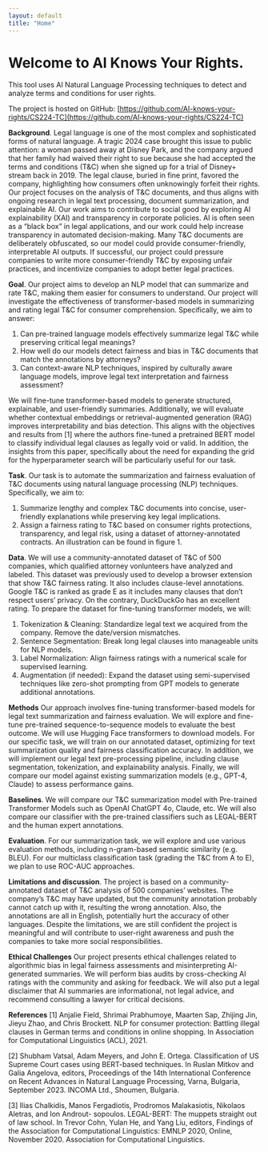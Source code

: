 ```yaml
---
layout: default
title: "Home"
---
```


# Welcome to AI Knows Your Rights.

This tool uses AI Natural Language Processing techniques to detect and analyze terms and conditions for user rights. 

The project is hosted on GitHub: [https://github.com/AI-knows-your-rights/CS224-TC](https://github.com/AI-knows-your-rights/CS224-TC)


**Background**. Legal language is one of the most complex and sophisticated forms of natural
language. A tragic 2024 case brought this issue to public attention: a woman passed away at Disney
Park, and the company argued that her family had waived their right to sue because she had accepted
the terms and conditions (T&C) when she signed up for a trial of Disney+ stream back in 2019. The
legal clause, buried in fine print, favored the company, highlighting how consumers often unknowingly
forfeit their rights. Our project focuses on the analysis of T&C documents, and thus aligns with
ongoing research in legal text processing, document summarization, and explainable AI. Our work
aims to contribute to social good by exploring AI explainability (XAI) and transparency in corporate
policies. AI is often seen as a “black box” in legal applications, and our work could help increase
transparency in automated decision-making. Many T&C documents are deliberately obfuscated,
so our model could provide consumer-friendly, interpretable AI outputs. If successful, our project
could pressure companies to write more consumer-friendly T&C by exposing unfair practices, and
incentivize companies to adopt better legal practices.

**Goal**. Our project aims to develop an NLP model that can summarize and rate T&C, making them
easier for consumers to understand. Our project will investigate the effectiveness of transformer-based
models in summarizing and rating legal T&C for consumer comprehension. Specifically, we aim to answer:
1. Can pre-trained language models effectively summarize legal T&C while preserving critical legal
meanings?
2. How well do our models detect fairness and bias in T&C documents that match the annotations by
attorneys?
3. Can context-aware NLP techniques, inspired by culturally aware language models, improve legal
text interpretation and fairness assessment?

We will fine-tune transformer-based models to generate structured, explainable, and user-friendly
summaries. Additionally, we will evaluate whether contextual embeddings or retrieval-augmented
generation (RAG) improves interpretability and bias detection. This aligns with the objectives and
results from [1] where the authors fine-tuned a pretrained BERT model to classify individual legal
clauses as legally void or valid. In addition, the insights from this paper, specifically about the need
for expanding the grid for the hyperparameter search will be particularly useful for our task.

**Task**. Our task is to automate the summarization and fairness evaluation of T&C documents using
natural language processing (NLP) techniques. Specifically, we aim to:
1. Summarize lengthy and complex T&C documents into concise, user-friendly explanations while
preserving key legal implications.
2. Assign a fairness rating to T&C based on consumer rights protections, transparency, and legal risk,
using a dataset of attorney-annotated contracts.
An illustration can be found in figure 1.

**Data**. We will use a community-annotated dataset of T&C of 500 companies, which qualified
attorney vonlunteers have analyzed and labeled. This dataset was previously used to develop a
browser extension that show T&C fairness rating. It also includes clause-level annotations. Google
T&C is ranked as grade E as it includes many clauses that don’t respect users’ privacy. On the
contrary, DuckDuckGo has an excellent rating.
To prepare the dataset for fine-tuning transformer models, we will:
1. Tokenization & Cleaning: Standardize legal text we acquired from the company. Remove the
date/version mismatches.
2. Sentence Segmentation: Break long legal clauses into manageable units for NLP models.
3. Label Normalization: Align fairness ratings with a numerical scale for supervised learning.
4. Augmentation (if needed): Expand the dataset using semi-supervised techniques like zero-shot prompting from GPT models to generate additional annotations.

**Methods** Our approach involves fine-tuning transformer-based models for legal text summarization
and fairness evaluation. We will explore and fine-tune pre-trained sequence-to-sequence models to
evaluate the best outcome. We will use Hugging Face transformers to download models. For our
specific task, we will train on our annotated dataset, optimizing for text summarization quality and
fairness classification accuracy. In addition, we will implement our legal text pre-processing pipeline,
including clause segmentation, tokenization, and explainability analysis. Finally, we will compare
our model against existing summarization models (e.g., GPT-4, Claude) to assess performance gains.

**Baselines**. We will compare our T&C summarization model with Pre-trained Transformer Models
such as OpenAI ChatGPT 4o, Claude, etc. We will also compare our classifier with the pre-trained
classifiers such as LEGAL-BERT and the human expert annotations.

**Evaluation**. For our summarization task, we will explore and use various evaluation methods,
including n-gram-based semantic similarity (e.g. BLEU). For our multiclass classification task
(grading the T&C from A to E), we plan to use ROC-AUC approaches.

**Limitations and discussion**. The project is based on a community-annotated dataset of T&C
analysis of 500 companies’ websites. The company’s T&C may have updated, but the community
annotation probably cannot catch up with it, resulting the wrong annotation. Also, the annotations
are all in English, potentially hurt the accuracy of other languages. Despite the limitations, we are
still confident the project is meaningful and will contribute to user-right awareness and push the
companies to take more social responsibilities.

**Ethical Challenges** Our project presents ethical challenges related to algorithmic bias in legal
fairness assessments and misinterpreting AI-generated summaries. We will perform bias audits by
cross-checking AI ratings with the community and asking for feedback. We will also put a legal
disclaimer that AI summaries are informational, not legal advice, and recommend consulting a lawyer
for critical decisions.

**References**
[1] Anjalie Field, Shrimai Prabhumoye, Maarten Sap, Zhijing Jin, Jieyu Zhao, and Chris Brockett.
NLP for consumer protection: Battling illegal clauses in German terms and conditions in online
shopping. In Association for Computational Linguistics (ACL), 2021.

[2] Shubham Vatsal, Adam Meyers, and John E. Ortega. Classification of US Supreme Court cases
using BERT-based techniques. In Ruslan Mitkov and Galia Angelova, editors, Proceedings of
the 14th International Conference on Recent Advances in Natural Language Processing, Varna,
Bulgaria, September 2023. INCOMA Ltd., Shoumen, Bulgaria.

[3] Ilias Chalkidis, Manos Fergadiotis, Prodromos Malakasiotis, Nikolaos Aletras, and Ion Androut-
sopoulos. LEGAL-BERT: The muppets straight out of law school. In Trevor Cohn, Yulan He,
and Yang Liu, editors, Findings of the Association for Computational Linguistics: EMNLP 2020,
Online, November 2020. Association for Computational Linguistics.
